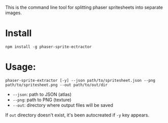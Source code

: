 This is the command line tool for splitting phaser spritesheets into separate images.

# Install
`npm install -g phaser-sprite-ectractor`

# Usage:
`phaser-sprite-extractor [-y] --json path/to/spritesheet.json --png path/to/spritesheet.png --out path/to/out/dir`

- `--json`: path to JSON (atlas)
- `--png`: path to PNG (texture)
- `--out`: directory where output files will be saved

If `out` directory doesn't exist, it's been autocreated if `-y` key appears.